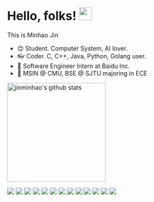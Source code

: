 # Hello, folks! <img src="https://raw.githubusercontent.com/MartinHeinz/MartinHeinz/master/wave.gif" width="30px">

This is Minhao Jin


- :blush: ​Student. Computer System, AI lover.
- :eyeglasses: Coder. C, C++, Java, Python, Golang user.
- :office: ​Software Engineer Intern at Baidu Inc.
- :school: ​MSIN @ CMU, BSE @ SJTU majoring in ECE

<p align="left">
<img alt="jinminhao's github stats" height='230' src="https://github-readme-stats.vercel.app/api?username=jinminhao&show_icons=true&theme=radical">
</p>

<p align="left">
	<a href="https://www.linkedin.com/in/minhao-jin-1328b8164/"><img src="https://img.shields.io/badge/-Minhao Jin-blue?style=flat-square&logo=Linkedin&logoColor=white&link=https://www.linkedin.com/in/minhao-jin-1328b8164/"></a>
	<a><img src="https://img.shields.io/github/followers/jinminhao?style=flat-square&logo=Followers&logoColor=white&color=2bbc8a"></a>
  <a><img src="https://img.shields.io/badge/OS-Linux-informational?style=flat&logo=<LOGO_NAME>&logoColor=white&color=2bbc8a"></a>
  <a><img src="https://img.shields.io/badge/Code-C-informational?style=flat&logo=<LOGO_NAME>&logoColor=white&color=2bbc8a"></a>
  <a><img src="https://img.shields.io/badge/Code-C++-informational?style=flat&logo=<LOGO_NAME>&logoColor=white&color=2bbc8a"></a>
  <a><img src="https://img.shields.io/badge/Code-Python-informational?style=flat&logo=<LOGO_NAME>&logoColor=white&color=2bbc8a"></a>
  <a><img src="https://img.shields.io/badge/Code-Java-informational?style=flat&logo=<LOGO_NAME>&logoColor=white&color=2bbc8a"></a>
  <a><img src="https://img.shields.io/badge/Code-Golang-informational?style=flat&logo=<LOGO_NAME>&logoColor=white&color=2bbc8a"></a>
  <a><img src="https://img.shields.io/badge/Tools-Docker-informational?style=flat&logo=<LOGO_NAME>&logoColor=white&color=2bbc8a"></a>
  <a><img src="https://img.shields.io/badge/Tools-Kubernetes-informational?style=flat&logo=<LOGO_NAME>&logoColor=white&color=2bbc8a"></a>
  <a><img src="https://img.shields.io/badge/Cloud-AWS-informational?style=flat&logo=<LOGO_NAME>&logoColor=white&color=2bbc8a"></a>
  <a><img src="https://img.shields.io/badge/Cloud-GCP-informational?style=flat&logo=<LOGO_NAME>&logoColor=white&color=2bbc8a"></a>
  <a><img src="https://img.shields.io/badge/Cloud-Azure-informational?style=flat&logo=<LOGO_NAME>&logoColor=white&color=2bbc8a"></a>
</p>

